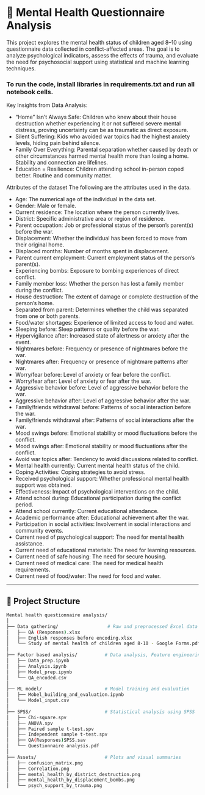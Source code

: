 # 🧠 Mental Health Questionnaire Analysis

This project explores the mental health status of children aged 8–10 using questionnaire data collected in conflict-affected areas. 
The goal is to analyze psychological indicators, assess the effects of trauma, and evaluate the need for psychosocial support using statistical and machine learning techniques.

### To run the code, install libraries in requirements.txt and run all notebook cells.

Key Insights from Data Analysis:
 - “Home” Isn’t Always Safe: Children who knew about their house destruction whether experiencing it or not suffered severe mental distress, proving uncertainty can be as traumatic as direct exposure.
 - Silent Suffering: Kids who avoided war topics had the highest anxiety levels, hiding pain behind silence.
 - Family Over Everything: Parental separation whether caused by death or other circumstances harmed mental health more than losing a home. Stability and connection are lifelines.
 - Education = Resilience: Children attending school in-person coped better. Routine and community matter.


Attributes of the dataset
The following are the attributes used in the data.
 - Age: The numerical age of the individual in the data set.
 - Gender: Male or female.
 - Current residence: The location where the person currently lives.
 - District: Specific administrative area or region of residence.
 - Parent occupation: Job or professional status of the person’s parent(s) before the war.
 - Displacement: Whether the individual has been forced to move from their original home.
 - Displaced months: Number of months spent in displacement.
 - Parent current employment: Current employment status of the person’s parent(s).
 - Experiencing bombs: Exposure to bombing experiences of direct conflict.
 - Family member loss: Whether the person has lost a family member during the conflict.
 - House destruction: The extent of damage or complete destruction of the person’s home.
 - Separated from parent: Determines whether the child was separated from one or both parents.
 - Food/water shortages: Experience of limited access to food and water.
 - Sleeping before: Sleep patterns or quality before the war.
 - Hypervigilance after: Increased state of alertness or anxiety after the event.
 - Nightmares before: Frequency or presence of nightmares before the war.
 - Nightmares after: Frequency or presence of nightmare patterns after war.
 - Worry/fear before: Level of anxiety or fear before the conflict.
 - Worry/fear after: Level of anxiety or fear after the war.
 - Aggressive behavior before: Level of aggressive behavior before the war.
 - Aggressive behavior after: Level of aggressive behavior after the war.
 - Family/friends withdrawal before: Patterns of social interaction before the war.
 - Family/friends withdrawal after: Patterns of social interactions after the war.
 - Mood swings before: Emotional stability or mood fluctuations before the conflict.
 - Mood swings after: Emotional stability or mood fluctuations after the conflict.
 - Avoid war topics after: Tendency to avoid discussions related to conflict.
 - Mental health currently: Current mental health status of the child.
 - Coping Activities: Coping strategies to avoid stress.
 - Received psychological support: Whether professional mental health support was obtained.
 - Effectiveness: Impact of psychological interventions on the child.
 - Attend school during: Educational participation during the conflict period.
 - Attend school currently: Current educational attendance.
 - Academic performance after: Educational achievement after the war.
 - Participation in social activities: Involvement in social interactions and community events.
 - Current need of psychological support: The need for mental health assistance.
 - Current need of educational materials: The need for learning resources.
 - Current need of safe housing: The need for secure housing.
 - Current need of medical care: The need for medical health requirements.
 - Current need of food/water: The need for food and water.

---

## 📂 Project Structure

```bash
Mental health questionnaire analysis/
│
├── Data gathering/                  # Raw and preprocessed Excel data from Google Forms
│   ├── QA (Responses).xlsx
│   ├── English responses before encoding.xlsx
│   └── Study of mental health of children aged 8-10 - Google Forms.pdf
│
├── Factor based analysis/          # Data analysis, Feature engineering, and EDA
│   ├── Data_prep.ipynb
│   ├── Analysis.ipynb
│   ├── Model_prep.ipynb
│   └── QA_encoded.csv
│
├── ML model/                       # Model training and evaluation
│   ├── Mobel_building_and_evaluation.ipynb
│   └── Model_input.csv
│
├── SPSS/                           # Statistical analysis using SPSS
│   ├── Chi-square.spv
│   ├── ANOVA.spv
│   ├── Paired sample t-test.spv
│   ├── Independent sample t-test.spv
│   ├── QA(Responses)SPSS.sav
│   └── Questionnaire analysis.pdf
│
├── Assets/                         # Plots and visual summaries
│   ├── confusion_matrix.png
│   ├── Correlation.png
│   ├── mental_health_by_district_destruction.png
│   ├── mental_health_by_displacement_bombs.png
│   └── psych_support_by_trauma.png
